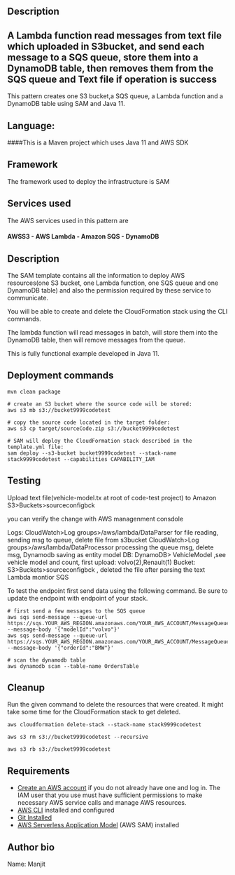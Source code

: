 ## Description
## A Lambda function read messages from text file which uploaded in  S3bucket, and send each message to a SQS queue, store them into a DynamoDB table, then removes them from the SQS queue and Text file if operation is success

This pattern creates one S3 bucket,a SQS queue, a Lambda function and a DynamoDB table using SAM and Java 11.

## Language:
####This is a Maven project which uses Java 11 and AWS SDK

## Framework

The framework used to deploy the infrastructure is SAM

## Services used

The AWS services used in this pattern are
#### AWSS3 - AWS Lambda - Amazon SQS - DynamoDB


## Description
The SAM template contains all the information to deploy AWS resources(one S3 bucket, one Lambda function, one SQS queue and one DynamoDB table)
and also the permission required by these service to communicate.

You will be able to create and delete the CloudFormation stack using the CLI commands.

The lambda function will read messages in batch, will store them into the DynamoDB table, then will remove messages from the queue.

This is fully functional example developed in Java 11.

## Deployment commands

````
mvn clean package

# create an S3 bucket where the source code will be stored:
aws s3 mb s3://bucket9999codetest

# copy the source code located in the target folder:
aws s3 cp target/sourceCode.zip s3://bucket9999codetest

# SAM will deploy the CloudFormation stack described in the template.yml file:
sam deploy --s3-bucket bucket9999codetest --stack-name stack9999codetest --capabilities CAPABILITY_IAM

````

## Testing

Upload text file(vehicle-model.tx at root of code-test project) to Amazon S3>Buckets>sourceconfigbck

you can verify the change with AWS managenment consdole

   Logs: CloudWatch>Log groups>/aws/lambda/DataParser for file reading, sending msg to queue, delete file from s3bucket
         CloudWatch>Log groups>/aws/lambda/DataProcessor processing the queue msg, delete msg, Dynamodb saving as entity model
    DB:  DynamoDB> VehicleModel ,see vehicle model and count, first upload: volvo(2),Renault(1)
    Bucket: S3>Buckets>sourceconfigbck , deleted the file after parsing the text
    Lambda montior
    SQS

To test the endpoint first send data using the following command. Be sure to update the endpoint with endpoint of your stack.

```
# first send a few messages to the SQS queue
aws sqs send-message --queue-url https://sqs.YOUR_AWS_REGION.amazonaws.com/YOUR_AWS_ACCOUNT/MessageQueue --message-body '{"modelId":"volvo"}'
aws sqs send-message --queue-url https://sqs.YOUR_AWS_REGION.amazonaws.com/YOUR_AWS_ACCOUNT/MessageQueue --message-body '{"orderId":"BMW"}'

# scan the dynamodb table
aws dynamodb scan --table-name OrdersTable

```

## Cleanup

Run the given command to delete the resources that were created. It might take some time for the CloudFormation stack to get deleted.
```
aws cloudformation delete-stack --stack-name stack9999codetest

aws s3 rm s3://bucket9999codetest --recursive

aws s3 rb s3://bucket9999codetest
```

## Requirements

* [Create an AWS account](https://portal.aws.amazon.com/gp/aws/developer/registration/index.html) if you do not already have one and log in. The IAM user that you use must have sufficient permissions to make necessary AWS service calls and manage AWS resources.
* [AWS CLI](https://docs.aws.amazon.com/cli/latest/userguide/install-cliv2.html) installed and configured
* [Git Installed](https://git-scm.com/book/en/v2/Getting-Started-Installing-Git)
* [AWS Serverless Application Model](https://docs.aws.amazon.com/serverless-application-model/latest/developerguide/serverless-sam-cli-install.html) (AWS SAM) installed



## Author bio
Name: Manjit

